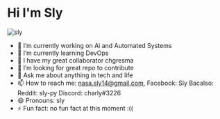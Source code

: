 # Hi I'm Sly

![sly](https://i.imgur.com/KBkNic4.png)
- 🔭 I’m currently working on Ai and Automated Systems
- 🌱 I’m currently learning DevOps
- 👯 I have my great collaborator chgresma
- 🤔 I’m looking for great repo to contribute
- 💬 Ask me about anything in tech and life
- 📫 How to reach me: nasa.sly14@gmail.com, Facebook: Sly Bacalso: Reddit: sly-py Discord: charly#3226
- 😄 Pronouns: sly
- ⚡ Fun fact: no fun fact at this moment :((

